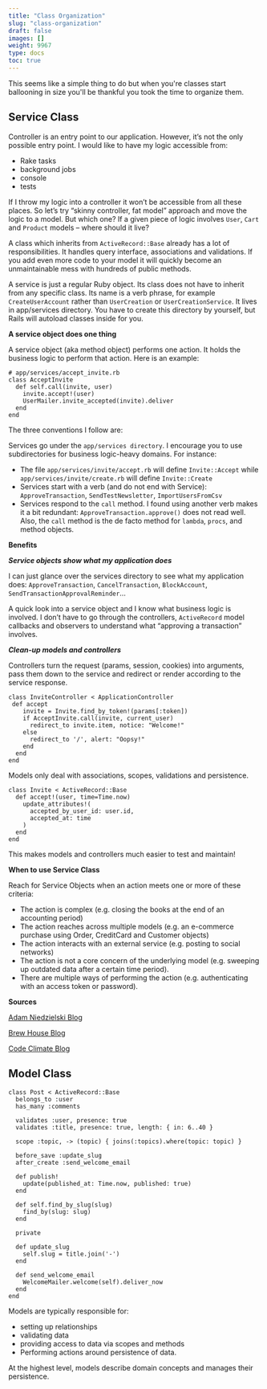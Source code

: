 ```yaml
---
title: "Class Organization"
slug: "class-organization"
draft: false
images: []
weight: 9967
type: docs
toc: true
---
```


This seems like a simple thing to do but when you're classes start ballooning in size you'll be thankful you took the time to organize them.

## Service Class
Controller is an entry point to our application. However, it’s not the only possible entry point. I would like to have my logic accessible from:

 - Rake tasks
 - background jobs
 - console
 - tests

If I throw my logic into a controller it won’t be accessible from all these places. So let’s try “skinny controller, fat model” approach and move the logic to a model. But which one? If a given piece of logic involves `User`, `Cart` and `Product` models – where should it live?

A class which inherits from `ActiveRecord::Base` already has a lot of responsibilities. It handles query interface, associations and validations. If you add even more code to your model it will quickly become an unmaintainable mess with hundreds of public methods. 

A service is just a regular Ruby object. Its class does not have to inherit from any specific class. Its name is a verb phrase, for example `CreateUserAccount` rather than `UserCreation` or `UserCreationService`. It lives in app/services directory. You have to create this directory by yourself, but Rails will autoload classes inside for you.

**A service object does one thing**

A service object (aka method object) performs one action. It holds the business logic to perform that action. Here is an example:

    # app/services/accept_invite.rb
    class AcceptInvite
      def self.call(invite, user)
        invite.accept!(user)
        UserMailer.invite_accepted(invite).deliver
      end
    end

The three conventions I follow are:

Services go under the `app/services directory`. I encourage you to use subdirectories for business logic-heavy domains. For instance:

 - The file `app/services/invite/accept.rb` will define `Invite::Accept` while `app/services/invite/create.rb` will define `Invite::Create`
 - Services start with a verb (and do not end with Service): `ApproveTransaction`, `SendTestNewsletter`, `ImportUsersFromCsv`
 - Services respond to the `call` method. I found using another verb makes it a bit redundant: `ApproveTransaction.approve()` does not read well. Also, the `call` method is the de facto method for `lambda`, `procs`, and method objects.

**Benefits**

***Service objects show what my application does***

I can just glance over the services directory to see what my application does: `ApproveTransaction`, `CancelTransaction`, `BlockAccount`, `SendTransactionApprovalReminder`…

A quick look into a service object and I know what business logic is involved. I don’t have to go through the controllers, `ActiveRecord` model callbacks and observers to understand what “approving a transaction” involves.

***Clean-up models and controllers***

Controllers turn the request (params, session, cookies) into arguments, pass them down to the service and redirect or render according to the service response.

    class InviteController < ApplicationController
     def accept
        invite = Invite.find_by_token!(params[:token])
        if AcceptInvite.call(invite, current_user)
          redirect_to invite.item, notice: "Welcome!"
        else
          redirect_to '/', alert: "Oopsy!"
        end
      end
    end

Models only deal with associations, scopes, validations and persistence.

    class Invite < ActiveRecord::Base
      def accept!(user, time=Time.now)
        update_attributes!(
          accepted_by_user_id: user.id,
          accepted_at: time
        )
      end
    end
This makes models and controllers much easier to test and maintain!

**When to use Service Class**

Reach for Service Objects when an action meets one or more of these criteria:

 - The action is complex (e.g. closing the books at the end of an accounting period)
 - The action reaches across multiple models (e.g. an e-commerce purchase using Order, CreditCard and Customer objects)
 - The action interacts with an external service (e.g. posting to social networks)
 - The action is not a core concern of the underlying model (e.g. sweeping up outdated data after a certain time period).
 - There are multiple ways of performing the action (e.g. authenticating with an access token or password).

**Sources**

[Adam Niedzielski Blog][1]

[Brew House Blog][2]

[Code Climate Blog][3]


  [1]: http://blog.sundaycoding.com/blog/2014/11/25/my-take-on-services-in-rails/
  [2]: http://brewhouse.io/blog/2014/04/30/gourmet-service-objects.html
  [3]: http://blog.codeclimate.com/blog/2012/10/17/7-ways-to-decompose-fat-activerecord-models/

## Model Class
    class Post < ActiveRecord::Base
      belongs_to :user
      has_many :comments
    
      validates :user, presence: true
      validates :title, presence: true, length: { in: 6..40 }

      scope :topic, -> (topic) { joins(:topics).where(topic: topic) }

      before_save :update_slug
      after_create :send_welcome_email

      def publish!
        update(published_at: Time.now, published: true)
      end

      def self.find_by_slug(slug)
        find_by(slug: slug)
      end

      private

      def update_slug
        self.slug = title.join('-')
      end

      def send_welcome_email
        WelcomeMailer.welcome(self).deliver_now
      end
    end

Models are typically responsible for:

* setting up relationships
* validating data
* providing access to data via scopes and methods
* Performing actions around persistence of data.

At the highest level, models describe domain concepts and manages their persistence.

